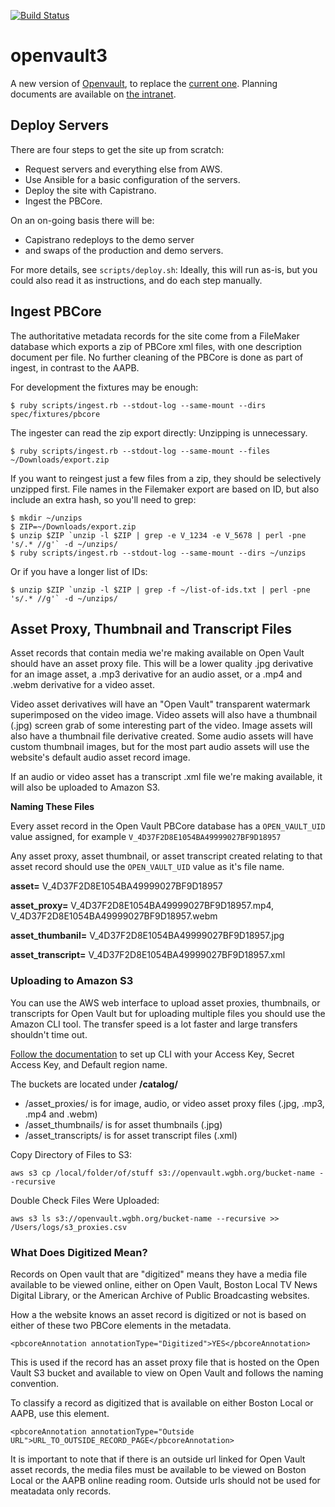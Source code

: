 [![Build Status](https://travis-ci.org/WGBH/openvault3.svg?branch=master)](https://travis-ci.org/WGBH/openvault3)

# openvault3

A new version of [Openvault](http://openvault.wgbh.org),
to replace the [current one](https://github.com/wgbh/openvault).
Planning documents are available on [the intranet](https://atlas.wgbh.org/confluence/display/OV).

## Deploy Servers

There are four steps to get the site up from scratch:
- Request servers and everything else from AWS.
- Use Ansible for a basic configuration of the servers.
- Deploy the site with Capistrano.
- Ingest the PBCore.

On an on-going basis there will be:
- Capistrano redeploys to the demo server
- and swaps of the production and demo servers.

For more details, see `scripts/deploy.sh`: Ideally, this will run as-is,
but you could also read it as instructions, and do each step manually.

## Ingest PBCore

The authoritative metadata records for the site come from a FileMaker database which exports a zip
of PBCore xml files, with one description document per file. No further cleaning of the PBCore
is done as part of ingest, in contrast to the AAPB.

For development the fixtures may be enough:

```
$ ruby scripts/ingest.rb --stdout-log --same-mount --dirs spec/fixtures/pbcore
```

The ingester can read the zip export directly: Unzipping is unnecessary.

```
$ ruby scripts/ingest.rb --stdout-log --same-mount --files ~/Downloads/export.zip
```

If you want to reingest just a few files from a zip, they should be selectively unzipped first.
File names in the Filemaker export are based on ID, but also include an extra hash, so you'll
need to grep:

```
$ mkdir ~/unzips
$ ZIP=~/Downloads/export.zip
$ unzip $ZIP `unzip -l $ZIP | grep -e V_1234 -e V_5678 | perl -pne 's/.* //g'` -d ~/unzips/
$ ruby scripts/ingest.rb --stdout-log --same-mount --dirs ~/unzips
```

Or if you have a longer list of IDs:

```
$ unzip $ZIP `unzip -l $ZIP | grep -f ~/list-of-ids.txt | perl -pne 's/.* //g'` -d ~/unzips/
```

## Asset Proxy, Thumbnail and Transcript Files

Asset records that contain media we're making available on Open Vault should have an asset proxy file.  This will be a lower quality .jpg derivative for an image asset, a .mp3 derivative for an audio asset, or a .mp4 and .webm derivative for a video asset.

Video asset derivatives will have an "Open Vault" transparent watermark superimposed on the video image.  Video assets will also have a thumbnail (.jpg) screen grab of some interesting part of the video.  Image assets will also have a thumbnail file derivative created.  Some audio assets will have custom thumbnail images, but for the most part audio assets will use the website's default audio asset record image.  

If an audio or video asset has a transcript .xml file we're making available, it will also be uploaded to Amazon S3.

**Naming These Files**

Every asset record in the Open Vault PBCore database has a ```OPEN_VAULT_UID``` value assigned, for example ```V_4D37F2D8E1054BA49999027BF9D18957```

Any asset proxy, asset thumbnail, or asset transcript created relating to that asset record should use the ```OPEN_VAULT_UID``` value as it's file name.

**asset=** V_4D37F2D8E1054BA49999027BF9D18957

**asset_proxy=** V_4D37F2D8E1054BA49999027BF9D18957.mp4, V_4D37F2D8E1054BA49999027BF9D18957.webm

**asset_thumbanil=** V_4D37F2D8E1054BA49999027BF9D18957.jpg

**asset_transcript=** V_4D37F2D8E1054BA49999027BF9D18957.xml

### Uploading to Amazon S3

You can use the AWS web interface to upload asset proxies, thumbnails, or transcripts for Open Vault but for uploading multiple files you should use the Amazon CLI tool.  The transfer speed is a lot faster and large transfers shouldn't time out.

[Follow the documentation](http://docs.aws.amazon.com/cli/latest/userguide/cli-chap-getting-started.html) to set up CLI with your Access Key, Secret Access Key, and Default region name.

The buckets are located under **/catalog/**

- /asset_proxies/ is for image, audio, or video asset proxy files (.jpg, .mp3, .mp4 and .webm)
- /asset_thumbnails/ is for asset thumbnails (.jpg)
- /asset_transcripts/ is for asset transcript files (.xml)

Copy Directory of Files to S3:
```
aws s3 cp /local/folder/of/stuff s3://openvault.wgbh.org/bucket-name --recursive
```

Double Check Files Were Uploaded:
```
aws s3 ls s3://openvault.wgbh.org/bucket-name --recursive >> /Users/logs/s3_proxies.csv
```

### What Does Digitized Mean?
Records on Open vault that are "digitized" means they have a media file available to be viewed online, either on Open Vault, Boston Local TV News Digital Library, or the American Archive of Public Broadcasting websites.

How a the website knows an asset record is digitized or not is based on either of these two PBCore elements in the metadata.
```
<pbcoreAnnotation annotationType="Digitized">YES</pbcoreAnnotation>
```
This is used if the record has an asset proxy file that is hosted on the Open Vault S3 bucket and available to view on Open Vault and follows the naming convention.

To classify a record as digitized that is available on either Boston Local or AAPB, use this element.
```
<pbcoreAnnotation annotationType="Outside URL">URL_TO_OUTSIDE_RECORD_PAGE</pbcoreAnnotation>
```
It is important to note that if there is an outside url linked for Open Vault asset records, the media files must be available to be viewed on Boston Local or the AAPB online reading room.  Outside urls should not be used for meatadata only records.
